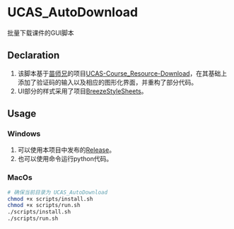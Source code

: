 # UCAS_AutoDownload

批量下载课件的GUI脚本

## Declaration

1. 该脚本基于[苗师兄](https://github.com/vastskymiaow)的项目[UCAS-Course_Resource-Download](https://github.com/vastskymiaow/UCAS-Course_Resource-Download)，在其基础上添加了验证码的输入以及相应的图形化界面，并重构了部分代码。
2. UI部分的样式采用了项目[BreezeStyleSheets](https://github.com/Alexhuszagh/BreezeStyleSheets)。

## Usage

### Windows

1. 可以使用本项目中发布的[Release](https://github.com/flamywhale/UCAS_AutoDownload/releases)。
2. 也可以使用命令运行python代码。

### MacOs

``` bash
# 确保当前目录为 UCAS_AutoDownload
chmod +x scripts/install.sh
chmod +x scripts/run.sh
./scripts/install.sh
./scripts/run.sh
```
